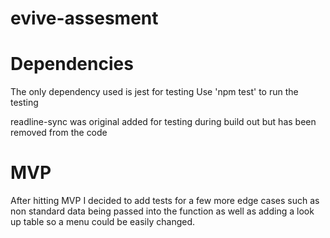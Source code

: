 # evive-assesment

# Dependencies 
The only dependency used is jest for testing
Use 'npm test' to run the testing

readline-sync was original added for testing during build out but has been removed from the code

# MVP
After hitting MVP I decided to add tests for a few more edge cases such as non standard data being passed into the function as well as adding a look up table so a menu could be easily changed.